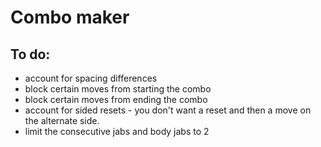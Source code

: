 # Combo maker

## To do:
- account for spacing differences
- block certain moves from starting the combo
- block certain moves from ending the combo
- account for sided resets - you don't want a reset and then a move on the alternate side.
- limit the consecutive jabs and body jabs to 2